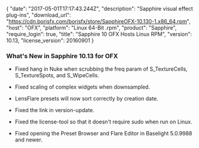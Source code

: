 {
  "date": "2017-05-01T17:17:43.244Z",
  "description": "Sapphire visual effect plug-ins",
  "download_url": "https://cdn.borisfx.com/borisfx/store/SapphireOFX-10.130-1.x86_64.rpm",
  "host": "OFX",
  "platform": "Linux 64-Bit .rpm",
  "product": "Sapphire",
  "require_login": true,
  "title": "Sapphire 10 OFX Hosts Linux RPM",
  "version": 10.13,
  "license_version": 20160901
}
### What's New in Sapphire 10.13 for OFX

* Fixed hang in Nuke when scrubbing the freq param of S_TextureCells, S_TextureSpots, and S_WipeCells.

* Fixed scaling of complex widgets when downsampled.

* LensFlare presets will now sort correctly by creation date.

* Fixed the link in version-update.

* Fixed the license-tool so that it doesn't require sudo when run on Linux.

* Fixed opening the Preset Browser and Flare Editor in Baselight 5.0.9988 and newer.
